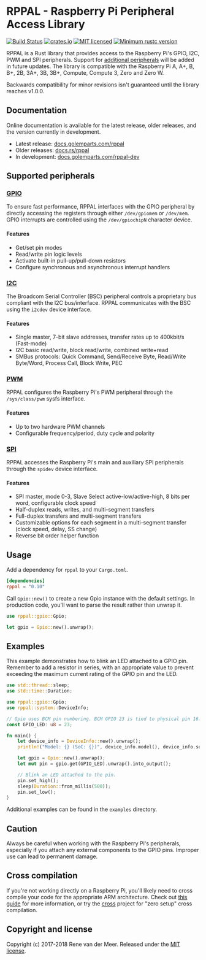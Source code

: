 # RPPAL - Raspberry Pi Peripheral Access Library

[![Build Status](https://travis-ci.org/golemparts/rppal.svg?branch=master)](https://travis-ci.org/golemparts/rppal)
[![crates.io](https://meritbadge.herokuapp.com/rppal)](https://crates.io/crates/rppal)
[![MIT licensed](https://img.shields.io/badge/license-MIT-blue.svg)](LICENSE)
[![Minimum rustc version](https://img.shields.io/badge/rustc-v1.31.0-lightgray.svg)](https://blog.rust-lang.org/2018/12/06/Rust-1.31-and-rust-2018.html)


RPPAL is a Rust library that provides access to the Raspberry Pi's GPIO, I2C, PWM and SPI peripherals. Support for [additional peripherals](https://github.com/golemparts/rppal/projects/1) will be added in future updates. The library is compatible with the Raspberry Pi A, A+, B, B+, 2B, 3A+, 3B, 3B+, Compute, Compute 3, Zero and Zero W.

Backwards compatibility for minor revisions isn't guaranteed until the library reaches v1.0.0.

## Documentation

Online documentation is available for the latest release, older releases, and the version currently in development.

* Latest release: [docs.golemparts.com/rppal](https://docs.golemparts.com/rppal)
* Older releases: [docs.rs/rppal](https://docs.rs/rppal)
* In development: [docs.golemparts.com/rppal-dev](https://docs.golemparts.com/rppal-dev)

## Supported peripherals

### [GPIO](https://docs.golemparts.com/rppal/latest/gpio)

To ensure fast performance, RPPAL interfaces with the GPIO peripheral by directly accessing the registers through either `/dev/gpiomem` or `/dev/mem`. GPIO interrupts are controlled using the `/dev/gpiochipN` character device.

#### Features

* Get/set pin modes
* Read/write pin logic levels
* Activate built-in pull-up/pull-down resistors
* Configure synchronous and asynchronous interrupt handlers

### [I2C](https://docs.golemparts.com/rppal/latest/i2c)

The Broadcom Serial Controller (BSC) peripheral controls a proprietary bus compliant with the I2C bus/interface. RPPAL communicates with the BSC using the `i2cdev` device interface.

#### Features

* Single master, 7-bit slave addresses, transfer rates up to 400kbit/s (Fast-mode)
* I2C basic read/write, block read/write, combined write+read
* SMBus protocols: Quick Command, Send/Receive Byte, Read/Write Byte/Word, Process Call, Block Write, PEC

### [PWM](https://docs.golemparts.com/rppal/latest/pwm)

RPPAL configures the Raspberry Pi's PWM peripheral through the `/sys/class/pwm` sysfs interface.

#### Features

* Up to two hardware PWM channels
* Configurable frequency/period, duty cycle and polarity

### [SPI](https://docs.golemparts.com/rppal/latest/spi)

RPPAL accesses the Raspberry Pi's main and auxiliary SPI peripherals through the `spidev` device interface.

#### Features

* SPI master, mode 0-3, Slave Select active-low/active-high, 8 bits per word, configurable clock speed
* Half-duplex reads, writes, and multi-segment transfers
* Full-duplex transfers and multi-segment transfers
* Customizable options for each segment in a multi-segment transfer (clock speed, delay, SS change)
* Reverse bit order helper function

## Usage

Add a dependency for `rppal` to your `Cargo.toml`.

```toml
[dependencies]
rppal = "0.10"
```

Call `Gpio::new()` to create a new Gpio instance with the default settings. In production code, you'll want to parse the result rather than unwrap it.

```rust
use rppal::gpio::Gpio;

let gpio = Gpio::new().unwrap();
```

## Examples

This example demonstrates how to blink an LED attached to a GPIO pin. Remember
to add a resistor in series, with an appropriate value to prevent exceeding the maximum current rating of the GPIO pin and the LED.

```rust
use std::thread::sleep;
use std::time::Duration;

use rppal::gpio::Gpio;
use rppal::system::DeviceInfo;

// Gpio uses BCM pin numbering. BCM GPIO 23 is tied to physical pin 16.
const GPIO_LED: u8 = 23;

fn main() {
    let device_info = DeviceInfo::new().unwrap();
    println!("Model: {} (SoC: {})", device_info.model(), device_info.soc());

    let gpio = Gpio::new().unwrap();
    let mut pin = gpio.get(GPIO_LED).unwrap().into_output();

    // Blink an LED attached to the pin.
    pin.set_high();
    sleep(Duration::from_millis(500));
    pin.set_low();
}
```

Additional examples can be found in the `examples` directory.

## Caution

Always be careful when working with the Raspberry Pi's peripherals, especially if you attach any external components to the GPIO pins. Improper use can lead to permanent damage.

## Cross compilation

If you're not working directly on a Raspberry Pi, you'll likely need to cross compile your code for the appropriate ARM architecture. Check out [this guide](https://github.com/japaric/rust-cross) for more information, or try the [cross](https://github.com/japaric/cross) project for "zero setup" cross compilation.

## Copyright and license

Copyright (c) 2017-2018 Rene van der Meer. Released under the [MIT license](LICENSE).
